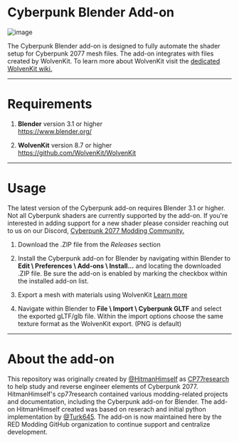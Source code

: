 # Cyberpunk Blender Add-on

![image](https://user-images.githubusercontent.com/65016231/130711162-301926fa-c7a0-4e08-b7c7-414bfa558205.png)


The Cyberpunk Blender add-on is designed to fully automate the shader setup for Cyberpunk 2077 mesh files. The add-on integrates with files created by WolvenKit. To learn more about WolvenKit visit the [dedicated WolvenKit wiki.](https://wiki.redmodding.org/wolvenkit)

---

# Requirements

1) **Blender** version 3.1 or higher
<br>https://www.blender.org/<br/>

2) **WolvenKit** version 8.7 or higher
<br>https://github.com/WolvenKit/WolvenKit<br/>

---

# Usage

The latest version of the Cyberpunk add-on requires Blender 3.1 or higher. Not all Cyberpunk shaders are currently supported by the add-on. If you're interested in adding support for a new shader please consider reaching out to us on our Discord, [Cyberpunk 2077 Modding Community.](https://discord.gg/Epkq79kd96)

1) Download the .ZIP file from the *Releases* section

2) Install the Cyberpunk add-on for Blender by navigating within Blender to **Edit \ Preferences \ Add-ons \ Install...** and locating the downloaded .ZIP file. Be sure the add-on is enabled by marking the checkbox within the installed add-on list.

3) Export a mesh with materials using WolvenKit [Learn more](https://wiki.redmodding.org/wolvenkit/wolvenkit-app/editor/import-export/blender-integration)

4) Navigate within Blender to **File \ Import \ Cyberpunk GLTF** and select the exported gLTF/glb file. Within the import options choose the same texture format as the WolvenKit export. (PNG is default)

---

# About the add-on

This repository was originally created by [@HitmanHimself](https://github.com/HitmanHimself) as [CP77research](https://github.com/HitmanHimself/cp77research)
 to help study and reverse engineer elements of Cyberpunk 2077. HitmanHimself's cp77research contained various modding-related projects and documentation, including the Cyberpunk add-on for Blender. The add-on HitmanHimself created was based on reserach and initial python implementation by [@Turk645](https://github.com/Turk645). The add-on is now maintained here by the RED Modding GitHub organization to continue support and centralize development.
